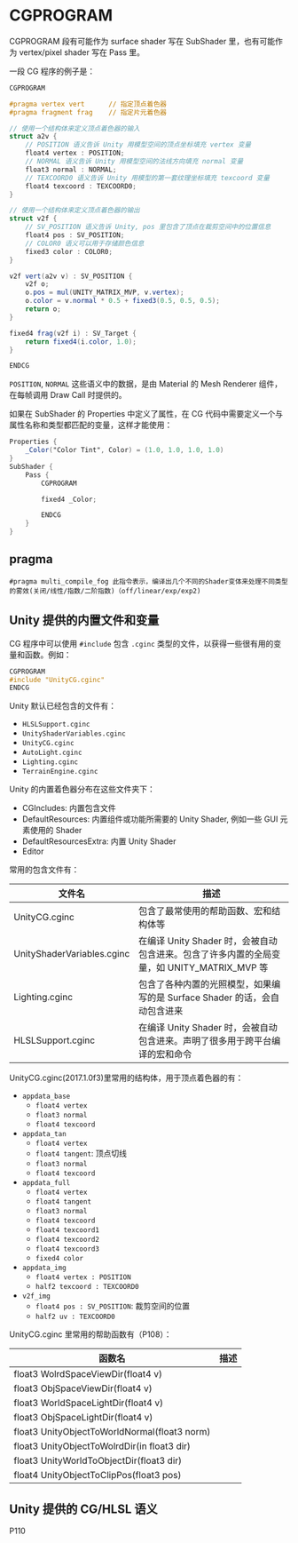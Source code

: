 # CGPROGRAM

CGPROGRAM 段有可能作为 surface shader 写在 SubShader 里，也有可能作为 vertex\/pixel shader 写在 Pass 里。

一段 CG 程序的例子是：

```glsl
CGPROGRAM

#pragma vertex vert      // 指定顶点着色器
#pragma fragment frag    // 指定片元着色器

// 使用一个结构体来定义顶点着色器的输入
struct a2v {
    // POSITION 语义告诉 Unity 用模型空间的顶点坐标填充 vertex 变量
    float4 vertex : POSITION;
    // NORMAL 语义告诉 Unity 用模型空间的法线方向填充 normal 变量
    float3 normal : NORMAL;
    // TEXCOORD0 语义告诉 Unity 用模型的第一套纹理坐标填充 texcoord 变量
    float4 texcoord : TEXCOORD0;
}

// 使用一个结构体来定义顶点着色器的输出
struct v2f {
    // SV_POSITION 语义告诉 Unity, pos 里包含了顶点在裁剪空间中的位置信息
    float4 pos : SV_POSITION;
    // COLOR0 语义可以用于存储颜色信息
    fixed3 color : COLOR0;
}

v2f vert(a2v v) : SV_POSITION {
    v2f o;
    o.pos = mul(UNITY_MATRIX_MVP, v.vertex);
    o.color = v.normal * 0.5 + fixed3(0.5, 0.5, 0.5);
    return o;
}

fixed4 frag(v2f i) : SV_Target {
    return fixed4(i.color, 1.0);   
}

ENDCG
```

`POSITION`, `NORMAL` 这些语义中的数据，是由 Material 的 Mesh Renderer 组件，在每帧调用 Draw Call 时提供的。

如果在 SubShader 的 Properties 中定义了属性，在 CG 代码中需要定义一个与属性名称和类型都匹配的变量，这样才能使用：

```glsl
Properties {
    _Color("Color Tint", Color) = (1.0, 1.0, 1.0, 1.0)
}
SubShader {
    Pass {
        CGPROGRAM

        fixed4 _Color;

        ENDCG
    }
}
```

## pragma

```
#pragma multi_compile_fog 此指令表示，编译出几个不同的Shader变体来处理不同类型的雾效(关闭/线性/指数/二阶指数)（off/linear/exp/exp2)
```

## Unity 提供的内置文件和变量

CG 程序中可以使用 `#include` 包含 `.cginc` 类型的文件，以获得一些很有用的变量和函数。例如：

```glsl
CGPROGRAM
#include "UnityCG.cginc"
ENDCG
```

Unity 默认已经包含的文件有：

* `HLSLSupport.cginc`
* `UnityShaderVariables.cginc`
* `UnityCG.cginc`
* `AutoLight.cginc`
* `Lighting.cginc`
* `TerrainEngine.cginc`

Unity 的内置着色器分布在这些文件夹下：

* CGIncludes: 内置包含文件
* DefaultResources: 内置组件或功能所需要的 Unity Shader, 例如一些 GUI 元素使用的 Shader
* DefaultResourcesExtra: 内置 Unity Shader
* Editor

常用的包含文件有：

| 文件名 | 描述 |
| --- | --- |
| UnityCG.cginc | 包含了最常使用的帮助函数、宏和结构体等 |
| UnityShaderVariables.cginc | 在编译 Unity Shader 时，会被自动包含进来。包含了许多内置的全局变量，如 UNITY\_MATRIX\_MVP 等 |
| Lighting.cginc | 包含了各种内置的光照模型，如果编写的是 Surface Shader 的话，会自动包含进来 |
| HLSLSupport.cginc | 在编译 Unity Shader 时，会被自动包含进来。声明了很多用于跨平台编译的宏和命令 |

UnityCG.cginc(2017.1.0f3)里常用的结构体，用于顶点着色器的有：

- `appdata_base`
    - `float4 vertex`
    - `float3 normal`
    - `float4 texcoord`
- `appdata_tan`
    - `float4 vertex`
    - `float4 tangent`: 顶点切线
    - `float3 normal`
    - `float4 texcoord`
- `appdata_full`
    - `float4 vertex`
    - `float4 tangent`
    - `float3 normal`
    - `float4 texcoord`
    - `float4 texcoord1`
    - `float4 texcoord2`
    - `float4 texcoord3`
    - `fixed4 color`
- `appdata_img`
    - `float4 vertex : POSITION`
    - `half2 texcoord : TEXCOORD0`
- `v2f_img`
    - `float4 pos : SV_POSITION`: 裁剪空间的位置
    - `half2 uv : TEXCOORD0`

UnityCG.cginc 里常用的帮助函数有（P108）：

| 函数名 | 描述 |
| --- | --- |
| float3 WolrdSpaceViewDir(float4 v) |  |
| float3 ObjSpaceViewDir(float4 v) |  |
| float3 WorldSpaceLightDir(float4 v) |  |
| float3 ObjSpaceLightDir(float4 v) |  |
| float3 UnityObjectToWorldNormal(float3 norm) |  |
| float3 UnityObjectToWolrdDir(in float3 dir) |  |
| float3 UnityWorldToObjectDir(float3 dir) |  |
| float4 UnityObjectToClipPos(float3 pos) |  |

## Unity 提供的 CG/HLSL 语义

P110